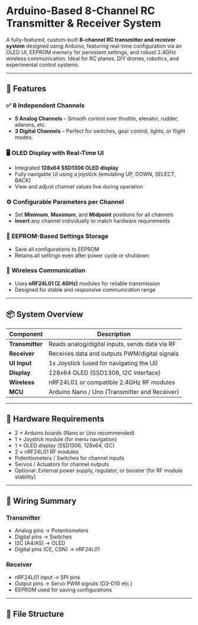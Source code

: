 # Arduino-Based 8-Channel RC Transmitter & Receiver System

A fully-featured, custom-built **8-channel RC transmitter and receiver system** designed using Arduino, featuring real-time configuration via an OLED UI, EEPROM memory for persistent settings, and robust 2.4GHz wireless communication. Ideal for RC planes, DIY drones, robotics, and experimental control systems.

---

## 🚀 Features

### ✅ **8 Independent Channels**
- **5 Analog Channels** – Smooth control over throttle, elevator, rudder, ailerons, etc.
- **3 Digital Channels** – Perfect for switches, gear control, lights, or flight modes.

### 🖥️ **OLED Display with Real-Time UI**
- Integrated **128x64 SSD1306 OLED display**
- Fully navigable UI using a joystick (emulating UP, DOWN, SELECT, BACK)
- View and adjust channel values live during operation

### ⚙️ **Configurable Parameters per Channel**
- Set **Minimum**, **Maximum**, and **Midpoint** positions for all channels
- **Invert** any channel individually to match hardware requirements

### 💾 **EEPROM-Based Settings Storage**
- Save all configurations to EEPROM
- Retains all settings even after power cycle or shutdown

### 📡 **Wireless Communication**
- Uses **nRF24L01 (2.4GHz)** modules for reliable transmission
- Designed for stable and responsive communication range

---

## 📦 System Overview

| Component    | Description                           |
|--------------|---------------------------------------|
| **Transmitter** | Reads analog/digital inputs, sends data via RF |
| **Receiver**    | Receives data and outputs PWM/digital signals |
| **UI Input**    | 1x Joystick (used for navigating the UI) |
| **Display**     | 128x64 OLED (SSD1306, I2C interface) |
| **Wireless**    | nRF24L01 or compatible 2.4GHz RF modules |
| **MCU**         | Arduino Nano / Uno (Transmitter and Receiver) |

---

## 🔧 Hardware Requirements

- 2 × Arduino boards (Nano or Uno recommended)
- 1 × Joystick module (for menu navigation)
- 1 × OLED display (SSD1306, 128x64, I2C)
- 2 × nRF24L01 RF modules
- Potentiometers / Switches for channel inputs
- Servos / Actuators for channel outputs
- Optional: External power supply, regulator, or booster (for RF module stability)

---

## 🔌 Wiring Summary

### Transmitter
- Analog pins → Potentiometers
- Digital pins → Switches
- I2C (A4/A5) → OLED
- Digital pins (CE, CSN) → nRF24L01

### Receiver
- nRF24L01 input → SPI pins
- Output pins → Servo PWM signals (D3–D10 etc.)
- EEPROM used for saving configurations

---

## 📂 File Structure

